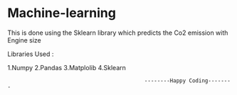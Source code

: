 # Machine-learning

This is done using the Sklearn library which predicts the Co2 emission with Engine size

Libraries Used :
 
  1.Numpy
  2.Pandas
  3.Matplolib
  4.Sklearn






                                               --------Happy Coding--------
